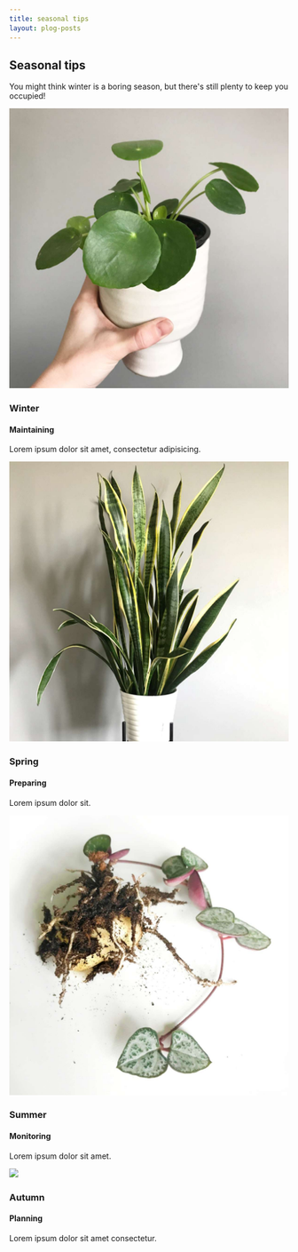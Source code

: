 ```yaml
---
title: seasonal tips
layout: plog-posts
---
```


<!-- Text section -->
<section>
    <article>
        <div class="text-item">
            <h2>Seasonal tips</h2>
            <p>You might think winter is a boring season, but there's still plenty to keep you occupied!</p>
        </div>
    </article>
</section>


<!-- Featured grid section -->

<!-- Row 1 plants -->
<section>
    <article>
        <div class="featured">
            <div class="grid two">
                <img src="/plog/resources/images/PileaPeperomioides.jpg">
                <div class="grid-item">
                    <h3>Winter</h3>
                    <h4>Maintaining</h4>
                    <p>Lorem ipsum dolor sit amet, consectetur adipisicing.</p>
                </div>
            </div>
            <div class="grid two">
                <img src="/plog/resources/images/Sansevieria.jpg">
                <div class="grid-item">
                    <h3>Spring</h3>
                    <h4>Preparing</h4>
                    <p>Lorem ipsum dolor sit.</p>
                </div>
            </div>
        </div>
    </article>
</section>

<!-- Row 2 plants -->
<section>
    <article>
        <div class="featured">
            <div class="grid two">
                <img src="/plog/resources/images/CeropegiaWoodii_2.jpg">
                <div class="grid-item">
                    <h3>Summer</h3>
                    <h4>Monitoring</h4>
                    <p>Lorem ipsum dolor sit amet.</p>
                </div>
            </div>
            <div class="grid two">
                <img src="/plog/resources/images/HederaHelix_2.jpg">
                <div class="grid-item">
                    <h3>Autumn</h3>
                    <h4>Planning</h4>
                    <p>Lorem ipsum dolor sit amet consectetur.</p>
                </div>
            </div>
        </div>
    </article>
</section>